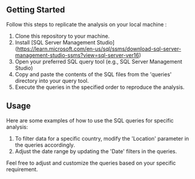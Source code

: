 ## Getting Started

Follow this steps to replicate the analysis on your local machine :

1. Clone this repository to your machine.
2. Install [SQL Server Management Studio] (https://learn.microsoft.com/en-us/sql/ssms/download-sql-server-management-studio-ssms?view=sql-server-ver16)
3. Open your preferred SQL query tool (e.g., SQL Server Management Studio)
4. Copy and paste the contents of the SQL files from the 'queries' directory into your query tool.
5. Execute the queries in the specified order to reproduce the analysis.

## Usage

Here are some examples of how to use the SQL queries for specific analysis:
1. To filter data for a specific country, modify the 'Location' parameter in the queries accordingly.
2. Adjust the date range by updating the 'Date' filters in the queries.

Feel free to adjust and customize the queries based on your specific requirement.

